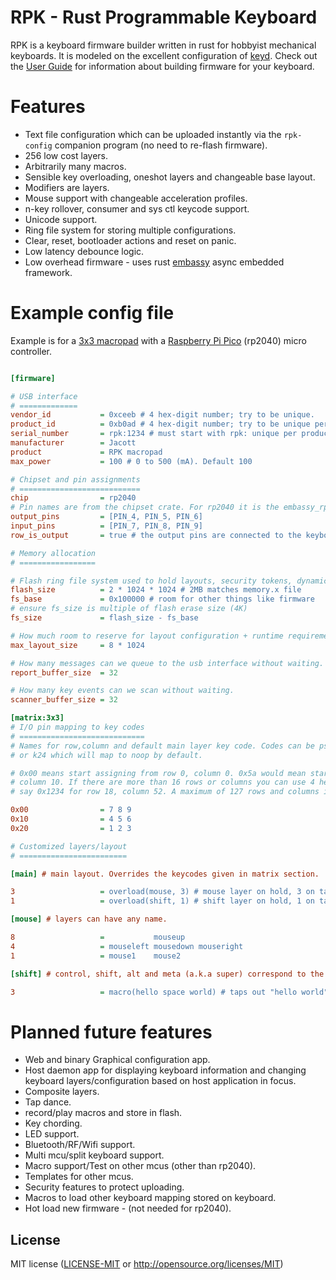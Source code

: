 # RPK - Rust Programmable Keyboard

RPK is a keyboard firmware builder written in rust for hobbyist mechanical keyboards. It is modeled
on the excellent configuration of [keyd][1]. Check out the [User Guide][2] for information about
building firmware for your keyboard.

# Features

- Text file configuration which can be uploaded instantly via the `rpk-config` companion program (no
  need to re-flash firmware).
- 256 low cost layers.
- Arbitrarily many macros.
- Sensible key overloading, oneshot layers and changeable base layout.
- Modifiers are layers.
- Mouse support with changeable acceleration profiles.
- n-key rollover, consumer and sys ctl keycode support.
- Unicode support.
- Ring file system for storing multiple configurations.
- Clear, reset, bootloader actions and reset on panic.
- Low latency debounce logic.
- Low overhead firmware - uses rust [embassy][3] async embedded framework.

# Example config file

Example is for a [3x3 macropad][4] with a [Raspberry Pi Pico][5] (rp2040) micro controller.

```ini

[firmware]

# USB interface
# =============
vendor_id           = 0xceeb # 4 hex-digit number; try to be unique.
product_id          = 0xb0ad # 4 hex-digit number; try to be unique per vendor_id.
serial_number       = rpk:1234 # must start with rpk: unique per product, vendor_id.
manufacturer        = Jacott
product             = RPK macropad
max_power           = 100 # 0 to 500 (mA). Default 100

# Chipset and pin assignments
# ===========================
chip                = rp2040
# Pin names are from the chipset crate. For rp2040 it is the embassy_rp crate
output_pins         = [PIN_4, PIN_5, PIN_6]
input_pins          = [PIN_7, PIN_8, PIN_9]
row_is_output       = true # the output pins are connected to the keyboard rows

# Memory allocation
# =================

# Flash ring file system used to hold layouts, security tokens, dynamic macros...
flash_size          = 2 * 1024 * 1024 # 2MB matches memory.x file
fs_base             = 0x100000 # room for other things like firmware
# ensure fs_size is multiple of flash erase size (4K)
fs_size             = flash_size - fs_base

# How much room to reserve for layout configuration + runtime requirements.
max_layout_size     = 8 * 1024

# How many messages can we queue to the usb interface without waiting.
report_buffer_size  = 32

# How many key events can we scan without waiting.
scanner_buffer_size = 32

[matrix:3x3]
# I/O pin mapping to key codes
# ============================
# Names for row,column and default main layer key code. Codes can be pseudo code like u1
# or k24 which will map to noop by default.

# 0x00 means start assigning from row 0, column 0. 0x5a would mean start from row 5,
# column 10. If there are more than 16 rows or columns you can use 4 hex digits like,
# say 0x1234 for row 18, column 52. A maximum of 127 rows and columns is allowed.

0x00                = 7 8 9
0x10                = 4 5 6
0x20                = 1 2 3

# Customized layers/layout
# ========================

[main] # main layout. Overrides the keycodes given in matrix section.

3                   = overload(mouse, 3) # mouse layer on hold, 3 on tap
1                   = overload(shift, 1) # shift layer on hold, 1 on tap

[mouse] # layers can have any name.

8                   =           mouseup
4                   = mouseleft mousedown mouseright
1                   = mouse1    mouse2

[shift] # control, shift, alt and meta (a.k.a super) correspond to the modifier keys

3                   = macro(hello space world) # taps out "hello world"
```

# Planned future features

- Web and binary Graphical configuration app.
- Host daemon app for displaying keyboard information and changing keyboard layers/configuration
  based on host application in focus.
- Composite layers.
- Tap dance.
- record/play macros and store in flash.
- Key chording.
- LED support.
- Bluetooth/RF/Wifi support.
- Multi mcu/split keyboard support.
- Macro support/Test on other mcus (other than rp2040).
- Templates for other mcus.
- Security features to protect uploading.
- Macros to load other keyboard mapping stored on keyboard.
- Hot load new firmware - (not needed for rp2040).


## License

MIT license ([LICENSE-MIT][6] or <http://opensource.org/licenses/MIT>)

[1]: https://github.com/rvaiya/keyd
[2]: https://jacott.github.io/rpk/
[3]: https://embassy.dev
[4]: keyboards/rp2040/macropad-3x3/default-layout.rpk.conf
[5]: https://www.raspberrypi.com/products/raspberry-pi-pico/
[6]: LICENSE-MIT

